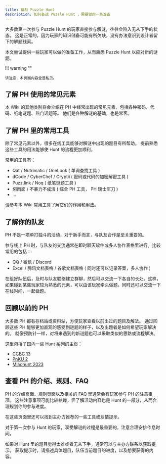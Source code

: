 ```yaml
---
title: 备战 Puzzle Hunt
description: 如何备战 Puzzle Hunt ，需要做的一些准备
---
```


大多数第一次参与 Puzzle Hunt 的玩家直接参与解谜，往往会陷入无从下手的状态。
这是正常的，因为玩家的知识储备可能有所欠缺，没有办法意识到设计者留下的解题线索。

本文尝试提供一些玩家可以做的准备工作，从而熟悉 Puzzle Hunt 以应对新的谜题。

!!! warning ""

    请注意，本页面内容全是私货。

## 了解 PH 使用的常见元素

本 Wiki 的其他类别将会介绍在 PH 中经常出现的常见元素，包括各种密码、代码、纸笔谜题、热门话题等。
他们是各种解谜的基础，也是常客。

## 了解 PH 里的常用工具

除了常见元素以外，很多在线工具能够对解谜中出现的题目有所帮助。
提前熟悉这些工具的用法能够使 Hunt 的流程更加顺利。

常用的工具有：

- Qat / Nutrimatic / OneLook ( 单词查找工具 )
- dCode / CyberChef / Cryptii ( 密码或代码的加密解密工具 )
- Puzz.link / Noq ( 纸笔谜题工具 )
- 焖肉面 / 不暴力不成活 ( 综合 PH 工具， PH 瑞士军刀 )
- ...

请参考本 Wiki 常用工具了解它们的作用和用法。

## 了解你的队友

PH 不是一项单打独斗的活动，对于新手而言，与队友合作是至关重要的。

参与线上 PH 时，与队友的交流通常在即时聊天软件或多人协作表格里进行。比较常用的包括：

- QQ / 微信 / Discord
- Excel / 腾讯文档表格 / 谷歌文档表格 ( 同时还可以记录答案，多人协作 )

在组好队伍后，及时与队友联络建立群聊，然后可以交流一下各自的长处。这样，如果碰到某些玩家较为熟悉的元素，可以由该玩家牵头做题。同时还可以交流一下在线时间，一起做题。

## 回顾以前的 PH

大多数 PH 都有存档站或资料站，方便玩家查看以前出过的题目及解法。
通过回顾这些 PH 能够更加直观的感受到谜题的样子，以及出题者是如何希望玩家解决的。
就像预防针一样，对将来遇到的新谜题也可以采取类似的思路或流程解决。

这里包括了国内一些 Hunt 系列的主页：

- [CCBC 13](https://ccbc13.cipherpuzzles.com/)
- [PnKU 2](https://pnku2.pkupuzzle.art/)
- [Miaohunt 2023](https://mh2023.puzzlehunt.cn/)

## 查看 PH 的介绍、规则、FAQ

PH 的介绍页面、规则页面以及相关的 FAQ 里通常会有玩家参与 PH 的注意事项。
这些注意事项可能比较枯燥，但了解活动内容也是 Hunt 的一部分，从而合理规划你的参与进度。

在这些页面里还可以找到主办方推荐的一些工具或友情提示。

对于第一次参与 Hunt 的玩家，享受解谜的过程是最重要的，注意合理安排作息时间。

如果对 Hunt 里的题目觉得太难或者无从下手，通常可以与主办方联系以获取提示。
获取提示时，请描述具体题目，队伍当前题目的进度，以及想要获得的内容。
